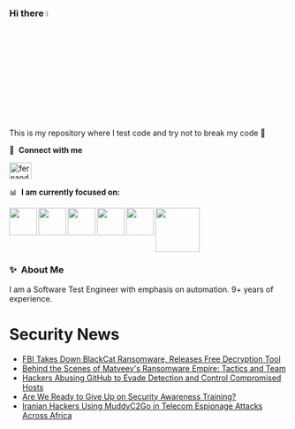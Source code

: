 ### Hi there <a href="https://www.gautamkrishnar.com/"><img src="https://media.giphy.com/media/hvRJCLFzcasrR4ia7z/giphy.gif" width="5%"></a>
This is my repository where I test code and try not to break my code :rofl:

🔗 &nbsp;**Connect with me**
<p align="left">
<a href="https://linkedin.com/in/fernandorlcruz" target="blank"><img align="center" src="https://raw.githubusercontent.com/rahuldkjain/github-profile-readme-generator/master/src/images/icons/Social/linked-in-alt.svg" alt="fernando cruz" height="30" width="40" /></a>
  
📊 &nbsp;**I am currently focused on:**

<img align="left" width='50' height='50' src="https://cdn.jsdelivr.net/gh/devicons/devicon/icons/python/python-original-wordmark.svg" />
<img align="left" width='50' height='50' src="https://cdn.jsdelivr.net/gh/devicons/devicon/icons/csharp/csharp-original.svg" />
<img align="left" width='50' height='50' src="https://cdn.jsdelivr.net/gh/devicons/devicon/icons/jenkins/jenkins-original.svg" />
<img align="left" width='50' height='50' src="https://specflow.org/wp-content/uploads/2021/05/SpecFlow-Icon.png" />
<img align="left" width='50' height='50' src="https://www.svgrepo.com/show/306098/githubactions.svg" />
<img width='80' height='80' src="https://cdn2.vectorstock.com/i/1000x1000/64/81/security-testing-concept-icon-safety-audit-key-vector-29166481.jpg" />
          
          
  
### ✨&nbsp; About Me

I am a Software Test Engineer with emphasis on automation. 9+ years of experience.

# Security News
<!-- BLOG-POST-LIST:START -->
- [FBI Takes Down BlackCat Ransomware, Releases Free Decryption Tool](https://thehackernews.com/2023/12/fbi-takes-down-blackcat-ransomware.html)
- [Behind the Scenes of Matveev&#39;s Ransomware Empire: Tactics and Team](https://thehackernews.com/2023/12/behind-scenes-of-matveevs-ransomware.html)
- [Hackers Abusing GitHub to Evade Detection and Control Compromised Hosts](https://thehackernews.com/2023/12/hackers-abusing-github-to-evade.html)
- [Are We Ready to Give Up on Security Awareness Training?](https://thehackernews.com/2023/12/are-we-ready-to-give-up-on-security.html)
- [Iranian Hackers Using MuddyC2Go in Telecom Espionage Attacks Across Africa](https://thehackernews.com/2023/12/iranian-hackers-using-muddyc2go-in-new.html)
<!-- BLOG-POST-LIST:END -->
